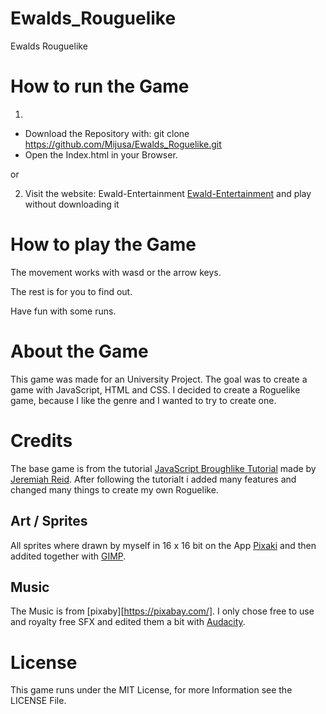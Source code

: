 # Ewalds_Rouguelike
Ewalds Rouguelike


# How to run the Game
1. 

* Download the Repository with: git clone https://github.com/Mijusa/Ewalds_Roguelike.git
* Open the Index.html in your Browser.

or

2. Visit the website: Ewald-Entertainment [Ewald-Entertainment](http://ewald-entertainment.de:2000) and play without downloading it

# How to play the Game
The movement works with wasd or the arrow keys.

The rest is for you to find out.

Have fun with some runs.

# About the Game
This game was made for an University Project. The goal was to create a game with JavaScript, HTML and CSS. I decided to create a Roguelike game, because I like the genre and I wanted to try to create one.

# Credits
The base game is from the tutorial [JavaScript Broughlike Tutorial](https://nluqo.github.io/broughlike-tutorial/index.html) made by [Jeremiah Reid](https://github.com/nluqo). After following the tutorialt i added many features and changed many things to create my own Roguelike.

## Art / Sprites
All sprites where drawn by  myself in 16 x 16 bit on the App [Pixaki](https://pixaki.com/) and then addited together with [GIMP](https://www.gimp.org/).

## Music
The Music is from [pixaby][https://pixabay.com/]. I only chose free to use and royalty free SFX and edited them a bit with [Audacity](https://www.audacity.de/).

# License
This game runs under the MIT License, for more Information see the LICENSE File.